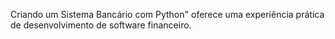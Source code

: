 Criando um Sistema Bancário com Python" oferece uma experiência prática de desenvolvimento de software financeiro.
